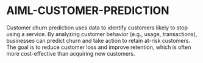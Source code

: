# AIML-CUSTOMER-PREDICTION
Customer churn prediction uses data to identify customers likely to stop using a service. By analyzing customer behavior (e.g., usage, transactions), businesses can predict churn and take action to retain at-risk customers. The goal is to reduce customer loss and improve retention, which is often more cost-effective than acquiring new customers.
